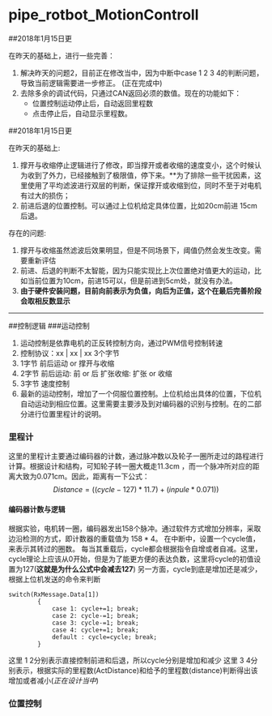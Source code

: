 # pipe_rotbot_MotionControll
##2018年1月15日更
 
在昨天的基础上，进行一些完善：
  1. 解决昨天的问题2，目前正在修改当中，因为中断中case 1 2 3 4的判断问题，导致当前逻辑需要进一步修正。 (正在完成中)
  2. 去除多余的调试代码，只通过CAN返回必须的数值。现在的功能如下：
      - 位置控制运动停止后，自动返回里程数
      - 点击停止后，自动显示里程数。




##2018年1月15日更
 
在昨天的基础上:
   1. 撑开与收缩停止逻辑进行了修改，即当撑开或者收缩的速度变小，这个时候认为收到了外力，已经接触到了极限值，停下来。**为了排除一些干扰因素，这里使用了平均滤波进行双层的判断，保证撑开或收缩到位，同时不至于对电机有过大的损伤；
   2. 前进后退的位置控制。可以通过上位机给定具体位置，比如20cm前进   15cm后退。 
   
存在的问题:
   1. 撑开与收缩虽然滤波后效果明显，但是不同场景下，阈值仍然会发生改变。需要重新评估
   2. 前进、后退的判断不太智能，因为只能实现比上次位置绝对值更大的运动，比如当前位置为10cm，前进15可以，但是前进到5cm处，就没有办法。
   3. **由于硬件安装问题，目前向前表示为负值，向后为正值，这个在最后完善阶段会取相反数显示**


-----------------------------------------------------
##控制逻辑
###运动控制
1. 运动控制是依靠电机的正反转控制方向，通过PWM信号控制转速
2. 控制协议：xx | xx | xx 3个字节
  1. 1字节 前后运动  or   撑开与收缩
  2. 2字节 前后运动: 前  or  后     扩张收缩: 扩张 or  收缩
  3. 3字节 速度控制
3. 最新的运动控制，增加了一个伺服位置控制。上位机给出具体的位置，下位机自动运动到相应位置。这里需要主要涉及到对编码器的识别与控制。在的二部分进行位置里程计的说明。

### 里程计
这里的里程计主要通过编码器的计数，通过脉冲数以及轮子一圈所走过的路程进行计算。根据设计和结构，可知轮子转一圈大概走11.3cm ，而一个脉冲所对应的距离大致为0.071cm。因此，距离有一下公式：
$$ Distance = ((cycle-127) *11.7) + (inpule * 0.071)) $$ 
#### 编码器计数与逻辑
根据实验，电机转一圈，编码器发出158个脉冲。通过软件方式增加分辨率，采取边沿检测的方式，即计数器的重载值为 $158 * 4$。
在中断中，设置一个cycle值，来表示其转过的圈数。 每当其重载后，cycle都会根据指令自增或者自减。这里，cycle理论上应该从0开始，但是为了能更方便的表达负数，这里将cycle的初值设置为127(**这就是为什么公式中会减去127**)
另一方面，cycle到底是增加还是减少，根据上位机发送的命令来判断
```
switch(RxMessage.Data[1])
        {
            case 1: cycle+=1; break;
            case 2: cycle-=1; break;
            case 3: cycle-=1; break;
            case 4: cycle+=1; break;
            default : cycle=cycle; break;
        }

```

这里 1  2分别表示直接控制前进和后退，所以cycle分别是增加和减少
这里 3  4分别表示，根据实际的里程数(ActDistance)和给予的里程数(distance)判断得出该增加或者减小(*正在设计当中*)

### 位置控制

